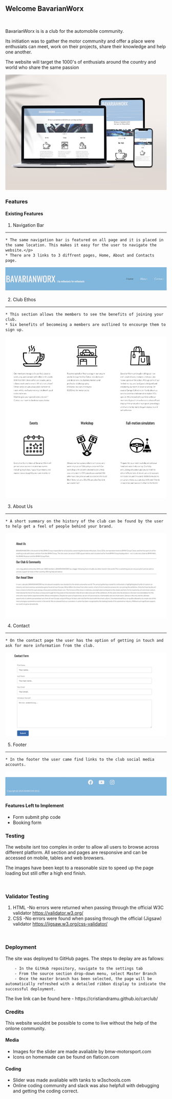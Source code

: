 <br>

## **Welcome BavarianWorx**

<br>

<p>BavarianWorx is is a club for the automobile community.</p>
<p>Its initiation was to gather the motor community and offer a place were enthusiats can meet, work on their projects, share their knowledge and help one another.</p>
<p>The website will target the 1000's of enthusiats around the country and world who share the same passion</p>

 ![web](./assets/images/web.jpg)


### Features

#### Existing Features

1. Navigation Bar
***
    * The same navigation bar is featured on all page and it is placed in the same location. This makes it easy for the user to navigate the website.</p>
    * There are 3 links to 3 diffrent pages, Home, About and Contacts page.

 ![Nav](./assets/images/nav.jpg)

2. Club Ethos
***
    * This section allows the members to see the benefits of joining your club.
    * Six benefits of becomeing a members are outlined to encourge them to sign up.
 
 ![ethos](./assets/images/ethos.jpg)

3. About Us
***
    * A short summary on the history of the club can be found by the user to help get a feel of people behind your brand.

 ![about](./assets/images/about.jpg)

4. Contact
***
    * On the contact page the user has the option of getting in touch and ask for more information from the club.

 ![contact](./assets/images/contact.jpg)

5. Footer
***
    
    * In the footer the user came find links to the club social media accounts.

 ![footer](./assets/images/footer.jpg)
#### Features Left to Implement

* Form submit php code
* Booking form

### Testing


<p>The website isnt too complex in order to allow all users to browse across different platform. All section and pages are responsive and can be accessed on mobile, tables and web browsers.</p>
<p>The images have been kept to a reasonable size to speed up the page loading but still offer a high end finish.</p>
<br>

### Validator Testing


1. HTML
    -No errors were returned when passing through the official W3C validator https://validator.w3.org/
2. CSS
    -No errors were found when passing through the official (Jigsaw) validator https://jigsaw.w3.org/css-validator/
<br>

### Deployment

<p>The site was deployed to GitHub pages. The steps to deplay are as fallows:</p>
        
        - In the GitHub repository, navigate to the settings tab
        - From the source section drop-down menu, select Master Branch
        - Once the master branch has been selected, the page will be automatically refreshed with a detailed ribbon display to indicate the successful deployment.

<p>The live link can be found here - https://cristiandramu.github.io/carclub/</p>

### Credits
This website wouldnt be possible to come to live without the help of the onlone community.
#### Media
* Images for the slider are made avaliable by bmw-motorsport.com
* Icons on homemade can be found on flaticon.com 

#### Coding

* Slider was made avaliable with tanks to w3schools.com
* Online coding community and slack was also helpfull with debugging and getting the coding correct.